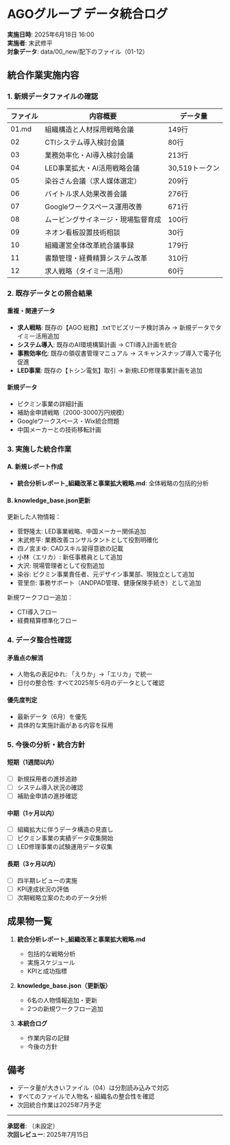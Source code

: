 # AGOグループ データ統合ログ

**実施日時**: 2025年6月18日 16:00  
**実施者**: 末武修平  
**対象データ**: data/00_new/配下のファイル（01-12）

## 統合作業実施内容

### 1. 新規データファイルの確認

| ファイル | 内容概要 | データ量 |
|---------|---------|---------|
| 01.md | 組織構造と人材採用戦略会議 | 149行 |
| 02 | CTIシステム導入検討会議 | 80行 |
| 03 | 業務効率化・AI導入検討会議 | 213行 |
| 04 | LED事業拡大・AI活用戦略会議 | 30,519トークン |
| 05 | 染谷さん会議（求人媒体選定） | 209行 |
| 06 | バイトル求人効果改善会議 | 276行 |
| 07 | Googleワークスペース運用改善 | 671行 |
| 08 | ムービングサイネージ・現場監督育成 | 100行 |
| 09 | ネオン看板設置技術相談 | 30行 |
| 10 | 組織運営全体改革統合議事録 | 179行 |
| 11 | 書類管理・経費精算システム改革 | 310行 |
| 12 | 求人戦略（タイミー活用） | 60行 |

### 2. 既存データとの照合結果

#### 重複・関連データ
- **求人戦略**: 既存の【AGO 総務】.txtでビズリーチ検討済み → 新規データでタイミー活用追加
- **システム導入**: 既存のAI環境構築計画 → CTI導入計画を統合
- **事務効率化**: 既存の領収書管理マニュアル → スキャンスナップ導入で電子化促進
- **LED事業**: 既存の【トシン電気】取引 → 新規LED修理事業計画を追加

#### 新規データ
- ピクミン事業の詳細計画
- 補助金申請戦略（2000-3000万円規模）
- Googleワークスペース・Wix統合問題
- 中国メーカーとの技術移転計画

### 3. 実施した統合作業

#### A. 新規レポート作成
- **統合分析レポート_組織改革と事業拡大戦略.md**: 全体戦略の包括的分析

#### B. knowledge_base.json更新
更新した人物情報：
- 菅野隆太: LED事業戦略、中国メーカー関係追加
- 末武修平: 業務改善コンサルタントとして役割明確化
- 四ノ宮まゆ: CADスキル習得意欲の記載
- 小林（エリカ）: 新任事務員として追加
- 大沢: 現場管理者として役割追加
- 染谷: ピクミン事業責任者、元デザイン事業部、現独立として追加
- 菅里奈: 事務サポート（ANDPAD管理、健康保険手続き）として追加

新規ワークフロー追加：
- CTI導入フロー
- 経費精算標準化フロー

### 4. データ整合性確認

#### 矛盾点の解消
- 人物名の表記ゆれ: 「えりか」→「エリカ」で統一
- 日付の整合性: すべて2025年5-6月のデータとして確認

#### 優先度判定
- 最新データ（6月）を優先
- 具体的な実施計画がある内容を採用

### 5. 今後の分析・統合方針

#### 短期（1週間以内）
- [ ] 新規採用者の進捗追跡
- [ ] システム導入状況の確認
- [ ] 補助金申請の進捗確認

#### 中期（1ヶ月以内）
- [ ] 組織拡大に伴うデータ構造の見直し
- [ ] ピクミン事業の実績データ収集開始
- [ ] LED修理事業の試験運用データ収集

#### 長期（3ヶ月以内）
- [ ] 四半期レビューの実施
- [ ] KPI達成状況の評価
- [ ] 次期戦略立案のためのデータ分析

## 成果物一覧

1. **統合分析レポート_組織改革と事業拡大戦略.md**
   - 包括的な戦略分析
   - 実施スケジュール
   - KPIと成功指標

2. **knowledge_base.json（更新版）**
   - 6名の人物情報追加・更新
   - 2つの新規ワークフロー追加

3. **本統合ログ**
   - 作業内容の記録
   - 今後の方針

## 備考

- データ量が大きいファイル（04）は分割読み込みで対応
- すべてのファイルで人物名・組織名の整合性を確認
- 次回統合作業は2025年7月予定

---

**承認者**: （未設定）  
**次回レビュー**: 2025年7月15日